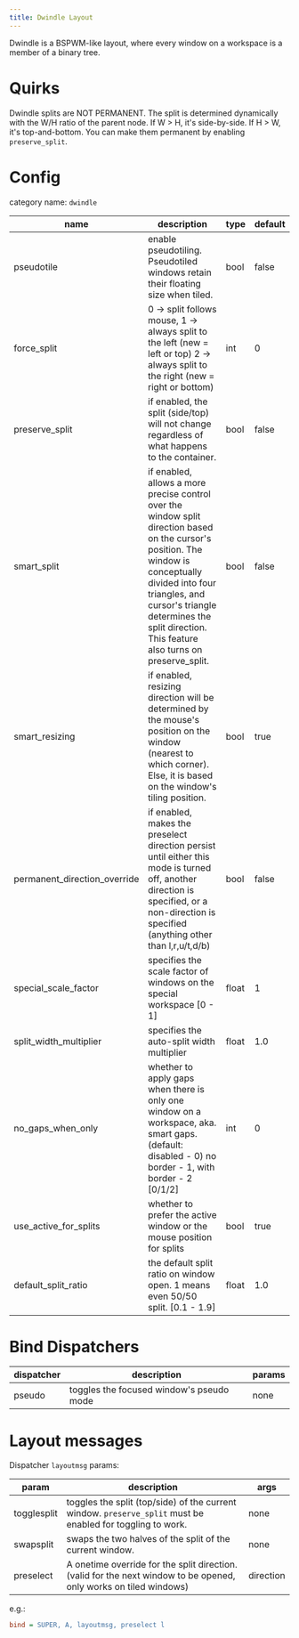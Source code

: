 ```yaml
---
title: Dwindle Layout
---
```


Dwindle is a BSPWM-like layout, where every window on a workspace is a member of
a binary tree.

# Quirks

Dwindle splits are NOT PERMANENT. The split is determined dynamically with the
W/H ratio of the parent node. If W > H, it's side-by-side. If H > W, it's
top-and-bottom. You can make them permanent by enabling `preserve_split`.

# Config

category name: `dwindle`

| name                         | description                                                                                                                                                                                                                                                        | type  | default |
| ---------------------------- | ------------------------------------------------------------------------------------------------------------------------------------------------------------------------------------------------------------------------------------------------------------------ | ----- | ------- |
| pseudotile                   | enable pseudotiling. Pseudotiled windows retain their floating size when tiled.                                                                                                                                                                                    | bool  | false   |
| force_split                  | 0 -> split follows mouse, 1 -> always split to the left (new = left or top) 2 -> always split to the right (new = right or bottom)                                                                                                                                 | int   | 0       |
| preserve_split               | if enabled, the split (side/top) will not change regardless of what happens to the container.                                                                                                                                                                      | bool  | false   |
| smart_split                  | if enabled, allows a more precise control over the window split direction based on the cursor's position. The window is conceptually divided into four triangles, and cursor's triangle determines the split direction. This feature also turns on preserve_split. | bool  | false   |
| smart_resizing               | if enabled, resizing direction will be determined by the mouse's position on the window (nearest to which corner). Else, it is based on the window's tiling position.                                                                                              | bool  | true    |
| permanent_direction_override | if enabled, makes the preselect direction persist until either this mode is turned off, another direction is specified, or a non-direction is specified (anything other than l,r,u/t,d/b)                                                                          | bool  | false   |
| special_scale_factor         | specifies the scale factor of windows on the special workspace [0 - 1]                                                                                                                                                                                             | float | 1       |
| split_width_multiplier       | specifies the auto-split width multiplier                                                                                                                                                                                                                          | float | 1.0     |
| no_gaps_when_only            | whether to apply gaps when there is only one window on a workspace, aka. smart gaps. (default: disabled - 0) no border - 1, with border - 2 [0/1/2]                                                                                                                | int   | 0       |
| use_active_for_splits        | whether to prefer the active window or the mouse position for splits                                                                                                                                                                                               | bool  | true    |
| default_split_ratio          | the default split ratio on window open. 1 means even 50/50 split. [0.1 - 1.9]                                                                                                                                                                                      | float | 1.0     |

# Bind Dispatchers

| dispatcher | description                              | params |
| ---------- | ---------------------------------------- | ------ |
| pseudo     | toggles the focused window's pseudo mode | none   |

# Layout messages

Dispatcher `layoutmsg` params:

| param       | description                                                                                                       | args      |
| ----------- | ----------------------------------------------------------------------------------------------------------------- | --------- |
| togglesplit | toggles the split (top/side) of the current window. `preserve_split` must be enabled for toggling to work.        | none      |
| swapsplit   | swaps the two halves of the split of the current window.                                                          | none      |
| preselect   | A onetime override for the split direction. (valid for the next window to be opened, only works on tiled windows) | direction |

e.g.:

```ini
bind = SUPER, A, layoutmsg, preselect l
```
